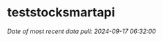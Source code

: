 
<!-- README.md is generated from README.Rmd. Please edit that file -->

# teststocksmartapi

*Date of most recent data pull: 2024-09-17 06:32:00*
